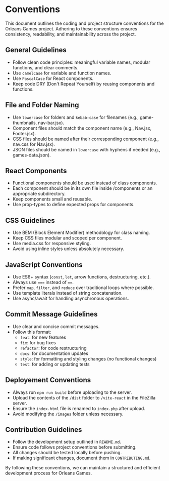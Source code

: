 # Conventions
This document outlines the coding and project structure conventions for the Orleans Games project. Adhering to these conventions ensures consistency, readability, and maintainability across the project.

## General Guidelines
- Follow clean code principles: meaningful variable names, modular functions, and clear comments.
- Use `camelCase` for variable and function names.
- Use `PascalCase` for React components.
- Keep code DRY (Don't Repeat Yourself) by reusing components and functions.

## File and Folder Naming
- Use `lowercase` for folders and `kebab-case` for filenames (e.g., game-thumbnails, nav-bar.jsx).
- Component files should match the component name (e.g., Nav.jsx, Footer.jsx).
- CSS files should be named after their corresponding component (e.g., nav.css for Nav.jsx).
- JSON files should be named in `lowercase` with hyphens if needed (e.g., games-data.json).

## React Components
- Functional components should be used instead of class components.
- Each component should be in its own file inside /components or an appropriate subdirectory.
- Keep components small and reusable.
- Use prop-types to define expected props for components.

## CSS Guidelines
- Use BEM (Block Element Modifier) methodology for class naming.
- Keep CSS files modular and scoped per component.
- Use media.css for responsive styling.
- Avoid using inline styles unless absolutely necessary.

## JavaScript Conventions
- Use ES6+ syntax (`const`, `let`, arrow functions, destructuring, etc.).
- Always use `===` instead of `==`.
- Prefer `map`, `filter`, and `reduce` over traditional loops where possible.
- Use template literals instead of string concatenation.
- Use async/await for handling asynchronous operations.

## Commit Message Guidelines
- Use clear and concise commit messages.
- Follow this format:
    - `feat`: for new features
    - `fix`: for bug fixes
    - `refactor`: for code restructuring
    - `docs`: for documentation updates
    - `style`: for formatting and styling changes (no functional changes)
    - `test`: for adding or updating tests

## Deployement Conventions
- Always run `npm run build` before uploading to the server.
- Upload the contents of the `/dist` folder to `/vite-react` in the FileZilla server.
- Ensure the `index.html` file is renamed to `index.php` after upload.
- Avoid modifying the `/images` folder unless necessary.

## Contribution Guidelines
- Follow the development setup outlined in `README.md`.
- Ensure code follows project conventions before submitting.
- All changes should be tested locally before pushing.
- If making significant changes, document them in `CONTRIBUTING.md`.

By following these conventions, we can maintain a structured and efficient development process for Orleans Games.